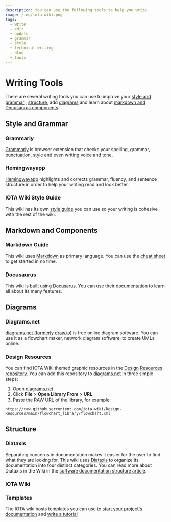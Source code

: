 ```yaml
---
description: You can use the following tools to help you write.
image: /img/iota-wiki.png
tags:
  - write
  - edit
  - update
  - grammar
  - style
  - technical writing
  - blog
  - tools
---
```


# Writing Tools

There are several writing tools you can use to improve your [style and grammar](#style-and-grammar)
, [structure](#structure), add [diagrams](../../reference/structure/overview)
and learn about [markdown and Docusaurus components](#markdown-and-components).

## Style and Grammar

### Grammarly

[Grammarly](https://www.grammarly.com/) is browser extension that checks your spelling, grammar, punctuation, style and
even writing voice and tone.

### Hemingwayapp

[Hemingwayapp](https://hemingwayapp.com/) highlights and corrects grammar, fluency, and sentence structure in order
to help your writing read and look better.

### IOTA Wiki Style Guide

This wiki has its own [style guide](../../reference/style/manifesto) you can use so your writing is cohesive with the
rest of the wiki.

## Markdown and Components

### Markdown Guide

This wiki uses [Markdown](https://www.markdownguide.org) as primary language. You can use
the [cheat sheet](https://www.markdownguide.org/cheat-sheet/) to get started in no time.

### Docusaurus

This wiki is built using [Docusarus](https://docusaurus.io/). You can use
their [documentation](https://docusaurus.io/docs) to learn all about its many features.

## Diagrams

### Diagrams.net

[diagrams.net (formerly draw.io)](https://app.diagrams.net/) is free online diagram software. You can use it as a
flowchart maker, network diagram software, to create UMLs online.

### Design Resources

You can find IOTA Wiki themed graphic resources in
the [Design Resources repository](https://github.com/iota-wiki/Design-Resources). You can add this repository
to [diagrams.net](#diagramsnet) in three simple steps:

1. Open [diagrams.net](https://app.diagrams.net/).
2. Click **File** > **Open Library From** > **URL**.
3. Paste the RAW URL of the library, for example:

```plaintext
https://raw.githubusercontent.com/iota-wiki/Design-Resources/main/flowchart_library/flowchart.xml
```

## Structure

### Diataxis

Separating concerns in documentation makes it easier for the user to find what they are looking for. This wiki
uses [Diataxis](https://diataxis.fr) to organize its documentation into four distinct categories. You can read more
about Diataxis in the Wiki in the [software documentation structure article](../../reference/structure/overview.md).

### IOTA Wiki

### Templates

The IOTA wiki hosts templates you can use
to [start your project's documentation](https://github.com/iota-wiki/docs-template)
and [write a tutorial](https://github.com/iota-wiki/tutorial-template/blob/main/documentation/docs/template.md)
